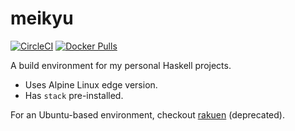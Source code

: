 # meikyu

[![CircleCI](https://circleci.com/gh/TerrorJack/meikyu/tree/master.svg?style=shield)](https://circleci.com/gh/TerrorJack/meikyu)
[![Docker Pulls](https://img.shields.io/docker/pulls/terrorjack/meikyu.svg)](https://hub.docker.com/r/terrorjack/meikyu/)

A build environment for my personal Haskell projects.

* Uses Alpine Linux edge version.
* Has `stack` pre-installed.

For an Ubuntu-based environment, checkout [rakuen](https://github.com/TerrorJack/rakuen) (deprecated).
